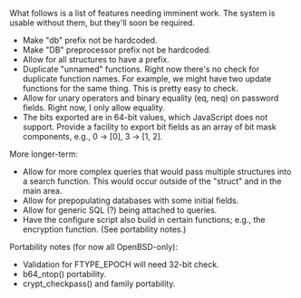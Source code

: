 What follows is a list of features needing imminent work.  The system is
usable without them, but they'll soon be required.

- Make "db" prefix not be hardcoded.
- Make "DB" preprocessor prefix not be hardcoded.
- Allow for all structures to have a prefix.
- Duplicate "unnamed" functions.  Right now there's no check for
  duplicate function names.  For example, we might have two update
  functions for the same thing.  This is pretty easy to check.
- Allow for unary operators and binary equality (eq, neq) on password
  fields.  Right now, I only allow equality.
- The bits exported are in 64-bit values, which JavaScript does not
  support. Provide a facility to export bit fields as an array of bit
  mask components, e.g., 0 -> [0], 3 -> [1, 2].

More longer-term:

- Allow for more complex queries that would pass multiple structures
  into a search function.  This would occur outside of the "struct" and
  in the main area.
- Allow for prepopulating databases with some initial fields.
- Allow for generic SQL (?) being attached to queries.
- Have the configure script also build in certain functions; e.g., the
  encryption function.  (See portability notes.)

Portability notes (for now all OpenBSD-only):

- Validation for FTYPE\_EPOCH will need 32-bit check.
- b64\_ntop() portability.
- crypt\_checkpass() and family portability.
